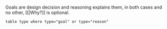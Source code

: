 Goals are design decision and reasoning explains them, in both cases and no other, [[|Why?]] is optional.
```dataview
table type where type="goal" or type="reason"
```
